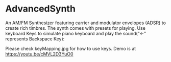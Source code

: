 # AdvancedSynth
An AM/FM Synthesizer featuring carrier and modulator envelopes (ADSR) to create rich timbres. The synth comes with presets for playing.
Use keyboard Keys to simulate piano keyboard and play the sound("<-" represents Backspace Key):  
  
Please check keyMapping.jpg for how to use keys. Demo is at https://youtu.be/cMVL2D3YuO0

